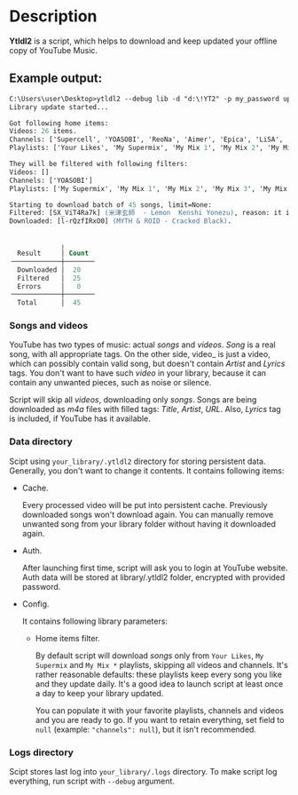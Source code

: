 # Description
__Ytldl2__ is a script, which helps to download and keep updated your offline copy of YouTube Music.

## Example output:
```ps
C:\Users\user\Desktop>ytldl2 --debug lib -d "d:\!YT2" -p my_password update
Library update started...

Got following home items:
Videos: 26 items.
Channels: ['Supercell', 'YOASOBI', 'ReoNa', 'Aimer', 'Epica', 'LiSA', 'Kanako Ito']
Playlists: ['Your Likes', 'My Supermix', 'My Mix 1', 'My Mix 2', 'My Mix 3', 'My Mix 4', 'My Mix 5', 'My Mix 6', 'My Mix 7', 'Archive Mix', 'Replay Mix']

They will be filtered with following filters:
Videos: []
Channels: ['YOASOBI']
Playlists: ['My Supermix', 'My Mix 1', 'My Mix 2', 'My Mix 3', 'My Mix 4', 'My Mix 5', 'My Mix 6', 'Your Likes', 'Archive Mix', 'Replay Mix']

Starting to download batch of 45 songs, limit=None:
Filtered: [SX_ViT4Ra7k] (米津玄師  - Lemon  Kenshi Yonezu), reason: it is video, not a song
Downloaded: [l-rQzfIRxO0] (MYTH & ROID - Cracked Black).


             ╷
  Result     │ Count
╶────────────┼───────╴
  Downloaded │  20
  Filtered   │  25
  Errors     │   0
╶────────────┼───────╴
  Total      │  45
```

### __Songs__ and __videos__
YouTube has two types of music: actual _songs_ and _videos_. _Song_ is a real song, with all appropriate tags. On the other side, video_ is just a video, which can possibly contain valid song, but doesn't contain _Artist_ and _Lyrics_ tags. You don't want to have such _video_ in your library, because it can contain any unwanted pieces, such as noise or silence.

Script will skip all _videos_, downloading only _songs_. Songs are being downloaded as _m4a_ files with filled tags: _Title_, _Artist_, _URL_. Also, _Lyrics_ tag is included, if YouTube has it available.

### Data directory
Scipt using `your_library/.ytldl2` directory for storing persistent data. Generally, you don't want to change it contents. It contains following items:

- Cache.

    Every processed video will be put into persistent cache. Previously downloaded songs won't download again. You can manually remove unwanted song from your library folder without having it downloaded again.

- Auth.

    After launching first time, script will ask you to login at YouTube website. Auth data will be stored at library/.ytldl2 folder, encrypted with provided password.

- Config.

    It contains following library parameters:
    - Home items filter.
        
        By default script will download _songs_ only from `Your Likes`, `My Supermix` and `My Mix *` playlists, skipping all videos and channels. It's rather reasonable defaults: these playlists keep every song you like and they update daily. It's a good idea to launch script at least once a day to keep your library updated.
    
        You can populate it with your favorite playlists, channels and videos and you are ready to go. If you want to retain everything, set field to `null` (example: `"channels": null`), but it isn't recommended.

### Logs directory
Scipt stores last log into `your_library/.logs` directory. To make script log everything, run script with `--debug` argument.
